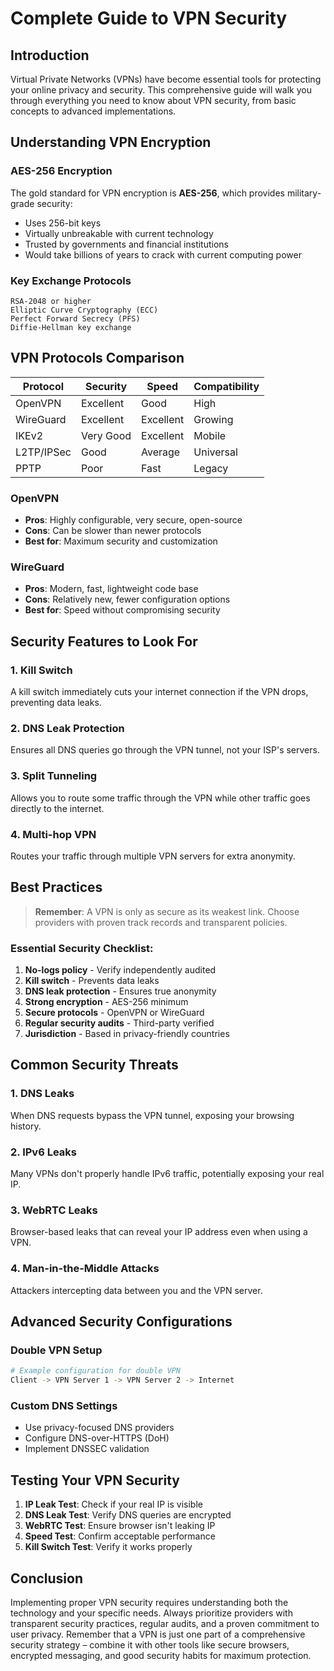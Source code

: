 # Complete Guide to VPN Security

## Introduction

Virtual Private Networks (VPNs) have become essential tools for protecting your online privacy and security. This comprehensive guide will walk you through everything you need to know about VPN security, from basic concepts to advanced implementations.

## Understanding VPN Encryption

### AES-256 Encryption
The gold standard for VPN encryption is **AES-256**, which provides military-grade security:

- Uses 256-bit keys
- Virtually unbreakable with current technology
- Trusted by governments and financial institutions
- Would take billions of years to crack with current computing power

### Key Exchange Protocols
```
RSA-2048 or higher
Elliptic Curve Cryptography (ECC)
Perfect Forward Secrecy (PFS)
Diffie-Hellman key exchange
```

## VPN Protocols Comparison

| Protocol | Security | Speed | Compatibility |
|----------|----------|-------|---------------|
| OpenVPN | Excellent | Good | High |
| WireGuard | Excellent | Excellent | Growing |
| IKEv2 | Very Good | Excellent | Mobile |
| L2TP/IPSec | Good | Average | Universal |
| PPTP | Poor | Fast | Legacy |

### OpenVPN
- **Pros**: Highly configurable, very secure, open-source
- **Cons**: Can be slower than newer protocols
- **Best for**: Maximum security and customization

### WireGuard
- **Pros**: Modern, fast, lightweight code base
- **Cons**: Relatively new, fewer configuration options
- **Best for**: Speed without compromising security

## Security Features to Look For

### 1. Kill Switch
A kill switch immediately cuts your internet connection if the VPN drops, preventing data leaks.

### 2. DNS Leak Protection
Ensures all DNS queries go through the VPN tunnel, not your ISP's servers.

### 3. Split Tunneling
Allows you to route some traffic through the VPN while other traffic goes directly to the internet.

### 4. Multi-hop VPN
Routes your traffic through multiple VPN servers for extra anonymity.

## Best Practices

> **Remember**: A VPN is only as secure as its weakest link. Choose providers with proven track records and transparent policies.

### Essential Security Checklist:
1. **No-logs policy** - Verify independently audited
2. **Kill switch** - Prevents data leaks
3. **DNS leak protection** - Ensures true anonymity
4. **Strong encryption** - AES-256 minimum
5. **Secure protocols** - OpenVPN or WireGuard
6. **Regular security audits** - Third-party verified
7. **Jurisdiction** - Based in privacy-friendly countries

## Common Security Threats

### 1. DNS Leaks
When DNS requests bypass the VPN tunnel, exposing your browsing history.

### 2. IPv6 Leaks
Many VPNs don't properly handle IPv6 traffic, potentially exposing your real IP.

### 3. WebRTC Leaks
Browser-based leaks that can reveal your IP address even when using a VPN.

### 4. Man-in-the-Middle Attacks
Attackers intercepting data between you and the VPN server.

## Advanced Security Configurations

### Double VPN Setup
```bash
# Example configuration for double VPN
Client -> VPN Server 1 -> VPN Server 2 -> Internet
```

### Custom DNS Settings
- Use privacy-focused DNS providers
- Configure DNS-over-HTTPS (DoH)
- Implement DNSSEC validation

## Testing Your VPN Security

1. **IP Leak Test**: Check if your real IP is visible
2. **DNS Leak Test**: Verify DNS queries are encrypted
3. **WebRTC Test**: Ensure browser isn't leaking IP
4. **Speed Test**: Confirm acceptable performance
5. **Kill Switch Test**: Verify it works properly

## Conclusion

Implementing proper VPN security requires understanding both the technology and your specific needs. Always prioritize providers with transparent security practices, regular audits, and a proven commitment to user privacy. Remember that a VPN is just one part of a comprehensive security strategy – combine it with other tools like secure browsers, encrypted messaging, and good security habits for maximum protection.
